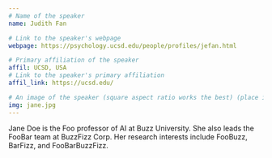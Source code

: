 ```yaml
---
# Name of the speaker
name: Judith Fan

# Link to the speaker's webpage
webpage: https://psychology.ucsd.edu/people/profiles/jefan.html

# Primary affiliation of the speaker
affil: UCSD, USA 
# Link to the speaker's primary affiliation
affil_link: https://ucsd.edu/

# An image of the speaker (square aspect ratio works the best) (place in the `assets/img/speakers` directory)
img: jane.jpg
---
```


<!-- Whatever you write below will show up as the speaker's bio -->

Jane Doe is the Foo professor of AI at Buzz University. She also leads the FooBar team at BuzzFizz Corp. Her research interests include FooBuzz, BarFizz, and FooBarBuzzFizz.
